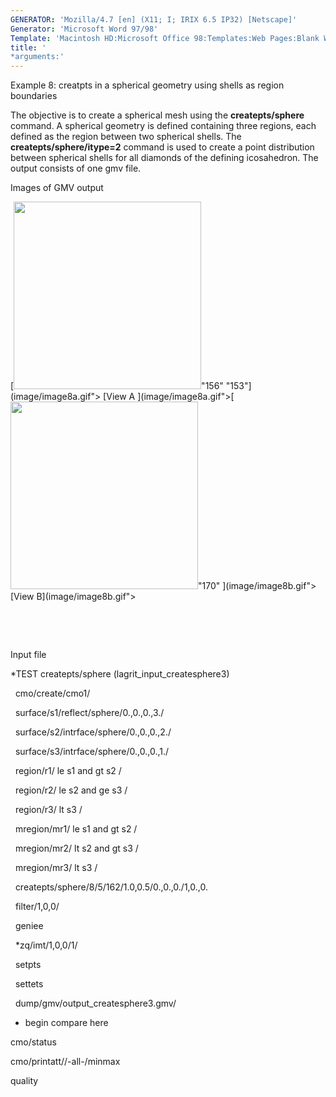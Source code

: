 ```yaml
---
GENERATOR: 'Mozilla/4.7 [en] (X11; I; IRIX 6.5 IP32) [Netscape]'
Generator: 'Microsoft Word 97/98'
Template: 'Macintosh HD:Microsoft Office 98:Templates:Web Pages:Blank Web Page'
title: '
*arguments:'
---
```


 Example 8: creatpts in a spherical geometry using shells as region
 boundaries

  The objective is to create a spherical mesh using the
  **createpts/sphere** command.
  A spherical geometry is defined containing three regions, each
  defined as the region between two spherical shells. The
  **createpts/sphere/itype=2** command is used to create a point
  distribution between spherical shells for all diamonds of the
  defining icosahedron. The output consists of one gmv file.

 

 Images of GMV output

 [<img height="300" width="300" src="https://lanl.github.io/LaGriT/assets/images/image8tn.gif">"156" "153"](image/image8a.gif">
 [View A ](image/image8a.gif">[<img height="300" width="300" src="https://lanl.github.io/LaGriT/assets/images/image8btn.gif">"170"
 ](image/image8b.gif"> [View B](image/image8b.gif">

  

  

 Input file

 
*TEST createpts/sphere (lagrit\_input\_createsphere3)

   cmo/create/cmo1/

   surface/s1/reflect/sphere/0.,0.,0.,3./

   surface/s2/intrface/sphere/0.,0.,0.,2./

   surface/s3/intrface/sphere/0.,0.,0.,1./

   region/r1/ le s1 and gt s2 /

   region/r2/ le s2 and ge s3 /

   region/r3/ lt s3 /

   mregion/mr1/ le s1 and gt s2 /

   mregion/mr2/ lt s2 and gt s3 /

   mregion/mr3/ lt s3 /

   createpts/sphere/8/5/162/1.0,0.5/0.,0.,0./1,0.,0.

   filter/1,0,0/

   geniee

   
*zq/imt/1,0,0/1/

   setpts

   settets

   dump/gmv/output\_createsphere3.gmv/

 
* begin compare here

 cmo/status

 cmo/printatt//-all-/minmax

 quality
